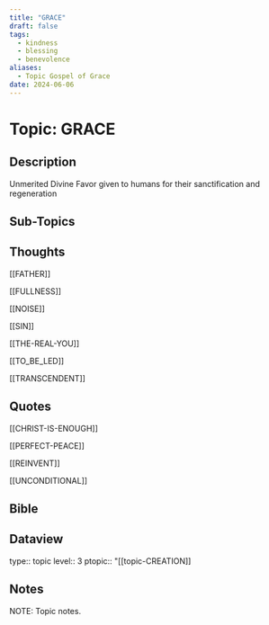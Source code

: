 ```yaml
---
title: "GRACE"
draft: false
tags:
  - kindness
  - blessing
  - benevolence
aliases:
  - Topic Gospel of Grace
date: 2024-06-06
---
```

# Topic: GRACE
## Description
Unmerited Divine Favor given to humans for their sanctification and regeneration

## Sub-Topics


## Thoughts
[[FATHER]]

[[FULLNESS]]

[[NOISE]]

[[SIN]]

[[THE-REAL-YOU]]

[[TO_BE_LED]]

[[TRANSCENDENT]]

## Quotes
[[CHRIST-IS-ENOUGH]]

[[PERFECT-PEACE]]

[[REINVENT]]

[[UNCONDITIONAL]]

## Bible


## Dataview
type:: topic
level:: 3
ptopic:: "[[topic-CREATION]]

## Notes
NOTE: Topic notes.